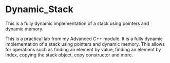 # Dynamic_Stack
This is a fully dynamic implementation of a stack using pointers and dynamic memory. 

This is a practical lab from my Advanced C++ module. It is a fully dynamic implementation of a stack using pointers and dynamic memory. This allows for operations such as finding an element by value, finding an element by index, copying the stack object, copy constructor and more.
